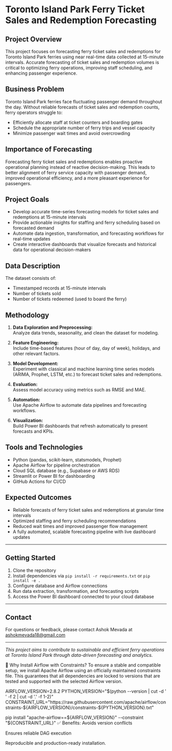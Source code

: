 # Toronto Island Park Ferry Ticket Sales and Redemption Forecasting

## Project Overview

This project focuses on forecasting ferry ticket sales and redemptions for Toronto Island Park ferries using near real-time data collected at 15-minute intervals. Accurate forecasting of ticket sales and redemption volumes is critical to optimizing ferry operations, improving staff scheduling, and enhancing passenger experience.

## Business Problem

Toronto Island Park ferries face fluctuating passenger demand throughout the day. Without reliable forecasts of ticket sales and redemption counts, ferry operators struggle to:

- Efficiently allocate staff at ticket counters and boarding gates
- Schedule the appropriate number of ferry trips and vessel capacity
- Minimize passenger wait times and avoid overcrowding

## Importance of Forecasting

Forecasting ferry ticket sales and redemptions enables proactive operational planning instead of reactive decision-making. This leads to better alignment of ferry service capacity with passenger demand, improved operational efficiency, and a more pleasant experience for passengers.

## Project Goals

- Develop accurate time-series forecasting models for ticket sales and redemptions at 15-minute intervals
- Provide actionable insights for staffing and ferry scheduling based on forecasted demand
- Automate data ingestion, transformation, and forecasting workflows for real-time updates
- Create interactive dashboards that visualize forecasts and historical data for operational decision-makers

## Data Description

The dataset consists of:

- Timestamped records at 15-minute intervals
- Number of tickets sold
- Number of tickets redeemed (used to board the ferry)

## Methodology

1. **Data Exploration and Preprocessing:**  
   Analyze data trends, seasonality, and clean the dataset for modeling.

2. **Feature Engineering:**  
   Include time-based features (hour of day, day of week), holidays, and other relevant factors.

3. **Model Development:**  
   Experiment with classical and machine learning time series models (ARIMA, Prophet, LSTM, etc.) to forecast ticket sales and redemptions.

4. **Evaluation:**  
   Assess model accuracy using metrics such as RMSE and MAE.

5. **Automation:**  
   Use Apache Airflow to automate data pipelines and forecasting workflows.

6. **Visualization:**  
   Build Power BI dashboards that refresh automatically to present forecasts and KPIs.

## Tools and Technologies

- Python (pandas, scikit-learn, statsmodels, Prophet)
- Apache Airflow for pipeline orchestration
- Cloud SQL database (e.g., Supabase or AWS RDS)
- Streamlit or Power BI for dashboarding
- GitHub Actions for CI/CD

## Expected Outcomes

- Reliable forecasts of ferry ticket sales and redemptions at granular time intervals  
- Optimized staffing and ferry scheduling recommendations  
- Reduced wait times and improved passenger flow management  
- A fully automated, scalable forecasting pipeline with live dashboard updates

---

## Getting Started

1. Clone the repository  
2. Install dependencies via `pip install -r requirements.txt` or `pip install -e .`  
3. Configure database and Airflow connections  
4. Run data extraction, transformation, and forecasting scripts  
5. Access the Power BI dashboard connected to your cloud database

---

## Contact

For questions or feedback, please contact Ashok Mevada at ashokmevada18@gmail.com

---

*This project aims to contribute to sustainable and efficient ferry operations at Toronto Island Park through data-driven forecasting and analytics.*

📌 Why Install Airflow with Constraints?
To ensure a stable and compatible setup, we install Apache Airflow using an officially maintained constraints file. This guarantees that all dependencies are locked to versions that are tested and supported with the selected Airflow version.


AIRFLOW_VERSION=2.8.2
PYTHON_VERSION="$(python --version | cut -d ' ' -f 2 | cut -d '.' -f 1-2)"
CONSTRAINT_URL="https://raw.githubusercontent.com/apache/airflow/constraints-${AIRFLOW_VERSION}/constraints-${PYTHON_VERSION}.txt"

pip install "apache-airflow==${AIRFLOW_VERSION}" --constraint "${CONSTRAINT_URL}"
✅ Benefits:
Avoids version conflicts

Ensures reliable DAG execution

Reproducible and production-ready installation.

